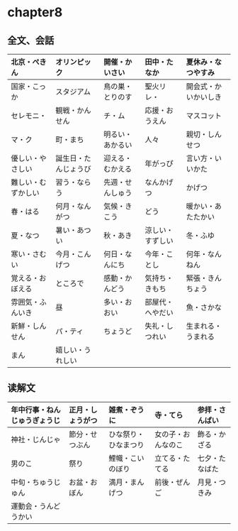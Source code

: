 # chapter8
## 全文、会話
| 北京・ぺきん       | オリンピック         | 開催・かいさい   | 田中・たなか     | 夏休み・なつやすみ   |
|:-------------------|:---------------------|:-----------------|:-----------------|:---------------------|
| 国家・こっか       | スタジアム           | 鳥の巣・とりのす | 聖火リレ・       | 開会式・かいかいしき |
| セレモニ・         | 観戦・かんせん       | チ・ム           | 応援・おうえん   | マスコット           |
| マ・ク             | 町・まち             | 明るい・あかるい | 人々             | 親切・しんせつ       |
| 優しい・やさしい   | 誕生日・たんじょうび | 迎える・むかえる | 年がっぴ         | 言い方・いいかた     |
| 難しい・むずかしい | 習う・ならう         | 先週・せんしゅう | なんかげつ       | かげつ               |
| 春・はる           | 何月・なんがつ       | 気候・きこう     | どう             | 暖かい・あたたかい   |
| 夏・なつ           | 暑い・あつい         | 秋・あき         | 涼しい・すずしい | 冬・ふゆ             |
| 寒い・さむい       | 今月・こんげつ       | 何日・なんにち   | 今年・ことし     | 何年・なんねん       |
| 覚える・おぼえる   | ところで             | 感動・かんどう   | 気持ち・きもち   | 緊張・きんちょう     |
| 雰囲気・ふんいき   | 昼                   | 多い・おおい     | 部屋代・へやだい | 魚・さかな           |
| 新鮮・しんせん     | パ・ティ             | ちょうど         | 失礼・しつれい   | 生まれる・うまれる   |
| まん               | 嬉しい・うれしい     |                  |                  |                      |

## 读解文
| 年中行事・ねんじゅうぎょうじ | 正月・しょうがつ | 雑煮・ぞうに         | 寺・てら           | 参拝・さんぱい |
|:-----------------------------|:-----------------|:---------------------|:-------------------|:---------------|
| 神社・じんじゃ               | 節分・せつぶん   | ひな祭り・ひなまつり | 女の子・おんなのこ | 飾る・かざる   |
| 男のこ                       | 祭り             | 鯉幟・こいのぼり     | 立てる・たてる     | 七夕・たなばた |
| 中旬・ちゅうじゅん           | お盆・おぼん     | 満月・まんげつ       | 前後・ぜんご       | 月見・つきみ   |
| 運動会・うんどうかい         |                  |                      |                    |                |